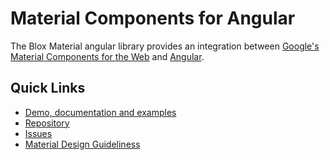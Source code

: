# Material Components for Angular

The Blox Material angular library provides an integration between
[Google's Material Components for the Web](https://github.com/material-components/material-components-web)
and [Angular](https://angular.io).

## Quick Links

* [Demo, documentation and examples](http://blox.src.zone/material)
* [Repository](https://bitbucket.org/src-zone/material)
* [Issues](https://bitbucket.org/src-zone/material/issues?status=new&status=open)
* [Material Design Guideliness](https://material.io/guidelines)
